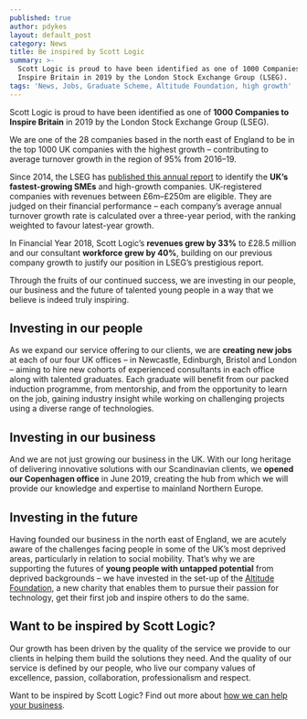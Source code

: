 ```yaml
---
published: true
author: pdykes
layout: default_post
category: News
title: Be inspired by Scott Logic
summary: >-
  Scott Logic is proud to have been identified as one of 1000 Companies to
  Inspire Britain in 2019 by the London Stock Exchange Group (LSEG).
tags: 'News, Jobs, Graduate Scheme, Altitude Foundation, high growth'
---
```

Scott Logic is proud to have been identified as one of **1000 Companies to Inspire Britain** in 2019 by the London Stock Exchange Group (LSEG).

We are one of the 28 companies based in the north east of England to be in the top 1000 UK companies with the highest growth – contributing to average turnover growth in the region of 95% from 2016–19.

Since 2014, the LSEG has [published this annual report](https://www.lseg.com/resources/1000-companies-inspire/2019-report-1000-companies-uk) to identify the **UK’s fastest-growing SMEs** and high-growth companies. UK-registered companies with revenues between £6m–£250m are eligible. They are judged on their financial performance – each company’s average annual turnover growth rate is calculated over a three-year period, with the ranking weighted to favour latest-year growth.

In Financial Year 2018, Scott Logic’s **revenues grew by 33%** to £28.5 million and our consultant **workforce grew by 40%**, building on our previous company growth to justify our position in LSEG’s prestigious report.

Through the fruits of our continued success, we are investing in our people, our business and the future of talented young people in a way that we believe is indeed truly inspiring. 

## Investing in our people

As we expand our service offering to our clients, we are **creating new jobs** at each of our four UK offices – in Newcastle, Edinburgh, Bristol and London – aiming to hire new cohorts of experienced consultants in each office along with talented graduates. Each graduate will benefit from our packed induction programme, from mentorship, and from the opportunity to learn on the job, gaining industry insight while working on challenging projects using a diverse range of technologies.

## Investing in our business

And we are not just growing our business in the UK. With our long heritage of delivering innovative solutions with our Scandinavian clients, we **opened our Copenhagen office** in June 2019, creating the hub from which we will provide our knowledge and expertise to mainland Northern Europe.

## Investing in the future

Having founded our business in the north east of England, we are acutely aware of the challenges facing people in some of the UK’s most deprived areas, particularly in relation to social mobility. That’s why we are supporting the futures of **young people with untapped potential** from deprived backgrounds – we have invested in the set-up of the [Altitude Foundation](https://altitudefoundation.org/), a new charity that enables them to pursue their passion for technology, get their first job and inspire others to do the same.

## Want to be inspired by Scott Logic?

Our growth has been driven by the quality of the service we provide to our clients in helping them build the solutions they need. And the quality of our service is defined by our people, who live our company values of excellence, passion, collaboration, professionalism and respect.

Want to be inspired by Scott Logic? Find out more about [how we can help your business](https://www.scottlogic.com/).
